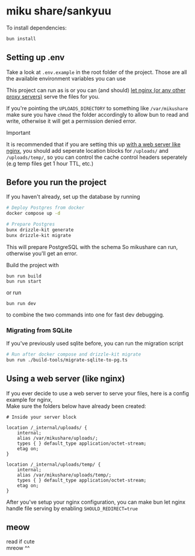 # miku share/sankyuu

To install dependencies:

```bash
bun install
```

## Setting up .env

Take a look at `.env.example` in the root folder of the project.
Those are all the available environment variables you can use

This project can run as is or you can (and should) [let nginx (or any other proxy servers)](#using-a-web-server-like-nginx)
serve the files for you.

If you're pointing the `UPLOADS_DIRECTORY` to something like `/var/mikushare`
make sure you have `chmod` the folder accordingly to allow bun to read and write, otherwise it will get
a permission denied error.

> [!IMPORTANT]
>
> It is recommended that if you are setting this up [with a web server like nginx](#using-a-web-server-like-nginx), you should add seperate location blocks for `/uploads/` and `/uploads/temp/`, so you can control the cache control headers seperately (e.g temp files get 1 hour TTL, etc.)

## Before you run the project

If you haven't already, set up the database by running

```sh
# Deploy Postgres from docker
docker compose up -d

# Prepare Postgres
bunx drizzle-kit generate
bunx drizzle-kit migrate
```

This will prepare PostgreSQL with the schema
So mikushare can run, otherwise you'll get an error.

Build the project with

```
bun run build
bun run start
```

or run

```
bun run dev
```

to combine the two commands into one for fast dev debugging.

### Migrating from SQLite

If you've previously used sqlite before, you can run the migration script

```sh
# Run after docker compose and drizzle-kit migrate
bun run ./build-tools/migrate-sqlite-to-pg.ts
```

## Using a web server (like nginx)

If you ever decide to use a web server to serve your files, here is a config example for nginx, \
Make sure the folders below have already been created:

```nginx
# Inside your server block

location /_internal/uploads/ {
    internal;
    alias /var/mikushare/uploads/;
    types { } default_type application/octet-stream;
    etag on;
}

location /_internal/uploads/temp/ {
    internal;
    alias /var/mikushare/uploads/temp/;
    types { } default_type application/octet-stream;
    etag on;
}
```

After you've setup your nginx configuration, you can make bun let nginx handle file serving by enabling `SHOULD_REDIRECT=true`

## meow

read if cute \
mreow ^^
